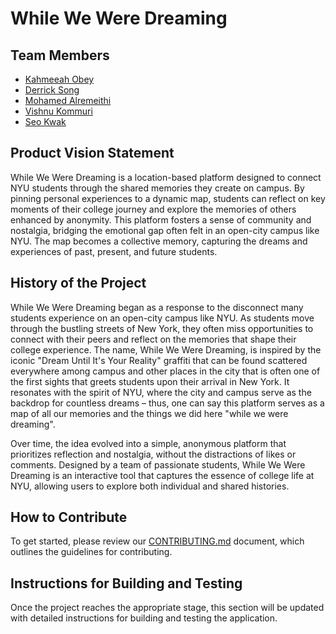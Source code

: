 # While We Were Dreaming

## Team Members

* [Kahmeeah Obey](https://github.com/kahmeeah)
* [Derrick Song](https://github.com/Songdddd)
* [Mohamed Alremeithi](https://github.com/Mohamed-Alremeithi)
* [Vishnu Kommuri](https://github.com/vishnukommuri326)
* [Seo Kwak](https://github.com/seokwak)


## Product Vision Statement

While We Were Dreaming is a location-based platform designed to connect NYU students through the shared memories they create on campus. By pinning personal experiences to a dynamic map, students can reflect on key moments of their college journey and explore the memories of others enhanced by anonymity. This platform fosters a sense of community and nostalgia, bridging the emotional gap often felt in an open-city campus like NYU. The map becomes a collective memory, capturing the dreams and experiences of past, present, and future students.

## History of the Project

While We Were Dreaming began as a response to the disconnect many students experience on an open-city campus like NYU. As students move through the bustling streets of New York, they often miss opportunities to connect with their peers and reflect on the memories that shape their college experience. The name, While We Were Dreaming, is inspired by the iconic "Dream Until It's Your Reality" graffiti that can be found scattered everywhere among campus and other places in the city that is often one of the first sights that greets students upon their arrival in New York. It resonates with the spirit of NYU, where the city and campus serve as the backdrop for countless dreams – thus, one can say this platform serves as a map of all our memories and the things we did here "while we were dreaming".

Over time, the idea evolved into a simple, anonymous platform that prioritizes reflection and nostalgia, without the distractions of likes or comments. Designed by a team of passionate students, While We Were Dreaming is an interactive tool that captures the essence of college life at NYU, allowing users to explore both individual and shared histories.

## How to Contribute

To get started, please review our [CONTRIBUTING.md](https://github.com/agiledev-students-fall2024/4-final-project-while-we-were-dreaming/blob/main/CONTRIBUTING.md) document, which outlines the guidelines for contributing.

## Instructions for Building and Testing

Once the project reaches the appropriate stage, this section will be updated with detailed instructions for building and testing the application.